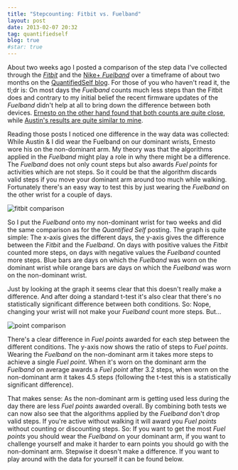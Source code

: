 ```yaml
---
title: "Stepcounting: Fitbit vs. Fuelband"
layout: post
date: 2013-02-07 20:32
tag: quantifiedself
blog: true
#star: true
---
```

About two weeks ago I posted a comparison of the step data I've collected through the [*Fitbit*](http://fitbit.com) and the [Nike+ *Fuelband*](http://www.nike.com/us/en_us/lp/nikeplus-fuelband) over a timeframe of about two months on the [QuantifiedSelf blog](http://quantifiedself.com/2013/01/fuelband-vs-fitbit-do-they-agree-on-steps/). For those of you who haven't read it, the tl;dr is: On most days the *Fuelband* counts much less steps than the Fitbit does and contrary to my initial belief the recent firmware updates of the *Fuelband* didn't help at all to bring down the difference between both devices. [Ernesto on the other hand found that both counts are quite close](http://quantifiedself.com/2013/01/nike-fuelband-vs-fitbit-step-tracking-are-they-the-same/), while [Austin's results are quite similar to mine](http://ajaqs.wordpress.com/2013/01/22/fitbit-vs-fuelband/).

Reading those posts I noticed one difference in the way data was collected: While Austin & I did wear the Fuelband on our dominant wrists, Ernesto wore his on the non-dominant arm. My theory was that the algorithms applied in the *Fuelband* might play a role in why there might be a difference. The *Fuelband* does not only count steps but also awards *Fuel points* for activities which are not steps. So it could be that the algorithm discards valid steps if you move your dominant arm around too much while walking. Fortunately there's an easy way to test this by just wearing the *Fuelband* on the other wrist for a couple of days.

![fitbit comparison](/images/ff_step_comparison.png)

So I put the *Fuelband* onto my non-dominant wrist for two weeks and did the same comparison as for the *Quantified Self* posting. The graph is quite simple: The x-axis gives the different days, the y-axis gives the difference between the *Fitbit* and the *Fuelband*. On days with positive values the *Fitbit* counted more steps, on days with negative values the *Fuelband* counted more steps. Blue bars are days on which the *Fuelband* was worn on the dominant wrist while orange bars are days on which the *Fuelband* was worn on the non-dominant wrist.

Just by looking at the graph it seems clear that this doesn't really make a difference. And after doing a standard t-test it's also clear that there's no statistically significant difference between both conditions. So: Nope, changing your wrist will not make your *Fuelband* count more steps. But...

![point comparison](/images/ff_points_comparison.png)

There's a clear difference in *Fuel points* awarded for each step between the different conditions. The y-axis now shows the ratio of steps to *Fuel points*. Wearing the *Fuelband* on the non-dominant arm it takes more steps to achieve a single *Fuel point*. When it's worn on the dominant arm the *Fuelband* on average awards a *Fuel point* after 3.2 steps, when worn on the non-dominant arm it takes 4.5 steps (following the t-test this is a statistically significant difference).

That makes sense: As the non-dominant arm is getting used less during the day there are less *Fuel points* awarded overall. By combining both tests we can now also see that the algorithms applied by the *Fuelband* don't drop valid steps. If you're active without walking it will award you *Fuel points* without counting or discounting steps. So: If you want to get the most *Fuel points* you should wear the *Fuelband* on your dominant arm, if you want to challenge yourself and make it harder to earn points you should go with the non-dominant arm. Stepwise it doesn't make a difference. If you want to play around with the data for yourself it can be found below.
